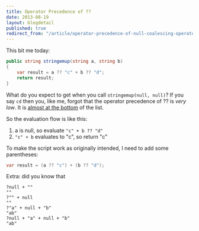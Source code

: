 ```yaml
---
title: Operator Precedence of ??
date: 2013-08-19
layout: blogdetail
published: true
redirect_from: "/article/operator-precedence-of-null-coalescing-operator/"
---
```


This bit me today:

```c#
public string stringemup(string a, string b)
{
    var result = a ?? "c" + b ?? "d";
    return result;
}
```

What do you expect to get when you call `stringemup(null, null)`? If you say `cd` then you, like me, forgot that the operator precedence of ?? is *very low*. It is [almost at the bottom](http://msdn.microsoft.com/en-us/library/6a71f45d.aspx) of the list.

So the evaluation flow is like this:

1. a is null, so evaluate `"c" + b ?? "d"`
2. `"c" + b` evaluates to "c", so return "c"

To make the script work as originally intended, I need to add some parentheses:

```c#
var result = (a ?? "c") + (b ?? "d");
```

Extra: did you know that

    ?null + ""
    ""
    ?"" + null
    ""
    ?"a" + null + "b"
    "ab"
    ?null + "a" + null + "b"
    "ab"
